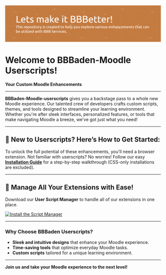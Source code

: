 ![Header](images/header.png)

# **Welcome to BBBaden-Moodle Userscripts!**  
**Your Custom Moodle Enhancements**

---

**BBBaden-Moodle-userscripts** gives you a backstage pass to a whole new Moodle experience. Our talented crew of developers crafts custom scripts, themes, and tools designed to streamline your learning environment. Whether you're after sleek interfaces, personalized features, or tools that make navigating Moodle a breeze, we've got just what you need!

---

## 🎉 **New to Userscripts? Here’s How to Get Started:**

To unlock the full potential of these enhancements, you'll need a browser extension. Not familiar with userscripts? No worries! Follow our easy [**Installation Guide**](https://github.com/BBBaden-Moodle-userscripts/userscript-installation-guide/blob/main/README.md) for a step-by-step walkthrough (CSS-only installations are excluded).

---

## 🚀 **Manage All Your Extensions with Ease!**

Download our **User Script Manager** to handle all of our extensions in one place.

[![Install the Script Manager](https://img.shields.io/badge/Install-Script-dark_green?style=for-the-badge&color=dark_green)](https://github.com/BBBaden-Moodle-userscripts/BBBUserScriptManager)

---

### Why Choose BBBaden Userscripts?
- **Sleek and intuitive designs** that enhance your Moodle experience.
- **Time-saving tools** that optimize everyday Moodle tasks.
- **Custom scripts** tailored for a unique learning environment.

---

**Join us and take your Moodle experience to the next level!**
